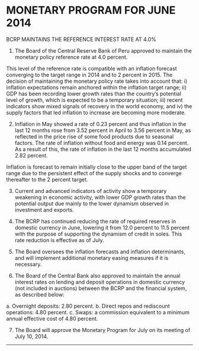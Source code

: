 # MONETARY PROGRAM FOR JUNE 2014
 BCRP MAINTAINS THE REFERENCE INTEREST RATE AT 4.0%

1. The Board of the Central Reserve Bank of Peru approved to maintain the monetary policy
reference rate at 4.0 percent.

This level of the reference rate is compatible with an inflation forecast converging to the
target range in 2014 and to 2 percent in 2015. The decision of maintaining the monetary
policy rate takes into account that: i) inflation expectations remain anchored within the
inflation target range; ii) GDP has been recording lower growth rates than the country’s
potential level of growth, which is expected to be a temporary situation; iii) recent indicators
show mixed signals of recovery in the world economy, and iv) the supply factors that led
inflation to increase are becoming more moderate.

2. Inflation in May showed a rate of 0.23 percent and thus inflation in the last 12 months rose
from 3.52 percent in April to 3.56 percent in May, as reflected in the price rise of some food
products due to seasonal factors. The rate of inflation without food and energy was 0.14
percent. As a result of this, the rate of inflation in the last 12 months accumulated 2.82
percent.

Inflation is forecast to remain initially close to the upper band of the target range due to the
persistent effect of the supply shocks and to converge thereafter to the 2 percent target.

3. Current and advanced indicators of activity show a temporary weakening in economic
activity, with lower GDP growth rates than the potential output due mainly to the lower
dynamism observed in investment and exports.

4. The BCRP has continued reducing the rate of required reserves in domestic currency in
June, lowering it from 12.0 percent to 11.5 percent with the purpose of supporting the
dynamism of credit in soles. This rate reduction is effective as of July.

5. The Board oversees the inflation forecasts and inflation determinants, and will implement
additional monetary easing measures if it is necessary.

6. The Board of the Central Bank also approved to maintain the annual interest rates on lending
and deposit operations in domestic currency (not included in auctions) between the BCRP
and the financial system, as described below:

a. Overnight deposits: 2.80 percent.
b. Direct repos and rediscount operations: 4.80 percent.
c. Swaps: a commission equivalent to a minimum annual effective cost of 4.80 percent.

7. The Board will approve the Monetary Program for July on its meeting of July 10, 2014.


-----


